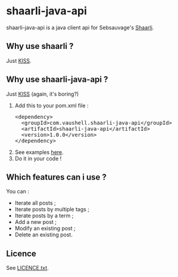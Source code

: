 # shaarli-java-api

shaarli-java-api is a java client api for Sebsauvage's [Shaarli](http://sebsauvage.net/wiki/doku.php?id=php:shaarli).

## Why use shaarli ?

Just [KISS](http://en.wikipedia.org/wiki/KISS_principle).

## Why use shaarli-java-api ?

Just [KISS](http://en.wikipedia.org/wiki/KISS_principle) (again, it's boring?)

<ol>
<li>Add this to your pom.xml file :

<pre>
&lt;dependency&gt;
  &lt;groupId&gt;com.vaushell.shaarli-java-api&lt;/groupId&gt;
  &lt;artifactId&gt;shaarli-java-api&lt;/artifactId&gt;
  &lt;version&gt;1.0.0&lt;/version&gt;
&lt;/dependency&gt;
</pre>
</li>

<li>See examples <a href="https://github.com/fabienvauchelles/shaarli-java-api/blob/master/shaarli-java-api/src/test/java/com/vaushell/shaarlijavaapi/Examples.java">here</a>.</li>

<li>Do it in your code !</li>
</ol>

## Which features can i use ?

You can :
<ul>
<li>Iterate all posts ;</li>
<li>Iterate posts by multiple tags ;</li>
<li>Iterate posts by a term ;</li>
<li>Add a new post ;</li>
<li>Modify an existing post ;</li>
<li>Delete an existing post.</li>
</ul>

## Licence

See [LICENCE.txt](https://github.com/fabienvauchelles/shaarli-java-api/blob/master/LICENCE.txt).

